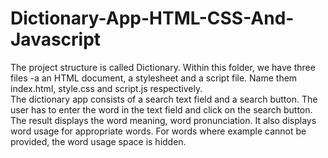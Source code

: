 # Dictionary-App-HTML-CSS-And-Javascript
The project structure is called Dictionary. Within this folder, we have three files -a an HTML document, a stylesheet and a script file. Name them index.html, style.css and script.js respectively.  
The dictionary app consists of a search text field and a search button. The user has to enter the word in the text field and click on the search button. The result displays the word meaning, word pronunciation. It also displays word usage for appropriate words. For words where example cannot be provided, the word usage space is hidden.
